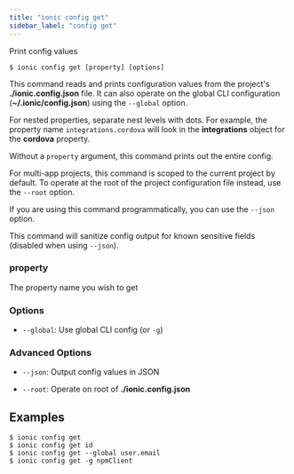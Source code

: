 ```yaml
---
title: "ionic config get"
sidebar_label: "config get"
---
```





Print config values

```shell
$ ionic config get [property] [options]
```

This command reads and prints configuration values from the project's **./ionic.config.json** file. It can also operate on the global CLI configuration (**~/.ionic/config.json**) using the `--global` option.

For nested properties, separate nest levels with dots. For example, the property name `integrations.cordova` will look in the **integrations** object for the **cordova** property.

Without a `property` argument, this command prints out the entire config.

For multi-app projects, this command is scoped to the current project by default. To operate at the root of the project configuration file instead, use the `--root` option.

If you are using this command programmatically, you can use the `--json` option.

This command will sanitize config output for known sensitive fields (disabled when using `--json`).

### property
The property name you wish to get




### Options

 - `--global`: Use global CLI config (or `-g`)
      


### Advanced Options

 - `--json`: Output config values in JSON 
      
 - `--root`: Operate on root of **./ionic.config.json** 
      

## Examples

```shell
$ ionic config get 
$ ionic config get id
$ ionic config get --global user.email
$ ionic config get -g npmClient
```

